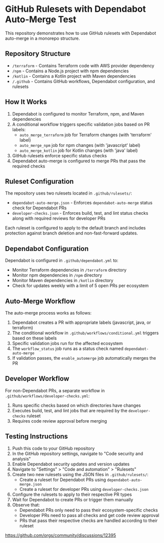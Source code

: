# GitHub Rulesets with Dependabot Auto-Merge Test

This repository demonstrates how to use GitHub rulesets with Dependabot auto-merge in a monorepo structure.

## Repository Structure

- `/terraform` - Contains Terraform code with AWS provider dependency
- `/npm` - Contains a Node.js project with npm dependencies
- `/kotlin` - Contains a Kotlin project with Maven dependencies
- `/.github` - Contains GitHub workflows, Dependabot configuration, and rulesets

## How It Works

1. Dependabot is configured to monitor Terraform, npm, and Maven dependencies
2. A conditional workflow triggers specific validation jobs based on PR labels:
   - `auto_merge_terraform` job for Terraform changes (with 'terraform' label)
   - `auto_merge_npm` job for npm changes (with 'javascript' label)
   - `auto_merge_kotlin` job for Kotlin changes (with 'java' label)
3. GitHub rulesets enforce specific status checks
4. Dependabot auto-merge is configured to merge PRs that pass the required checks

## Ruleset Configuration

The repository uses two rulesets located in `.github/rulesets/`:
- `dependabot-auto-merge.json` - Enforces `dependabot-auto-merge` status check for Dependabot PRs
- `developer-checks.json` - Enforces build, test, and lint status checks along with required reviews for developer PRs

Each ruleset is configured to apply to the default branch and includes protection against branch deletion and non-fast-forward updates.

## Dependabot Configuration

Dependabot is configured in `.github/dependabot.yml` to:
- Monitor Terraform dependencies in `/terraform` directory
- Monitor npm dependencies in `/npm` directory
- Monitor Maven dependencies in `/kotlin` directory
- Check for updates weekly with a limit of 5 open PRs per ecosystem

## Auto-Merge Workflow

The auto-merge process works as follows:
1. Dependabot creates a PR with appropriate labels (javascript, java, or terraform)
2. The conditional workflow in `.github/workflows/conditional.yml` triggers based on these labels
3. Specific validation jobs run for the affected ecosystem
4. The `workflow_status` job runs as a status check named `dependabot-auto-merge`
5. If validation passes, the `enable_automerge` job automatically merges the PR

## Developer Workflow

For non-Dependabot PRs, a separate workflow in `.github/workflows/developer-checks.yml`:
1. Runs specific checks based on which directories have changes
2. Executes build, test, and lint jobs that are required by the `developer-checks` ruleset
3. Requires code review approval before merging

## Testing Instructions

1. Push this code to your GitHub repository
2. In the GitHub repository settings, navigate to "Code security and analysis"
3. Enable Dependabot security updates and version updates
4. Navigate to "Settings" > "Code and automation" > "Rulesets"
5. Create two new rulesets using the JSON files in `.github/rulesets/`:
   - Create a ruleset for Dependabot PRs using `dependabot-auto-merge.json`
   - Create a ruleset for developer PRs using `developer-checks.json`
6. Configure the rulesets to apply to their respective PR types
7. Wait for Dependabot to create PRs or trigger them manually
8. Observe that:
   - Dependabot PRs only need to pass their ecosystem-specific checks
   - Developer PRs need to pass all checks and get code review approval
   - PRs that pass their respective checks are handled according to their ruleset

https://github.com/orgs/community/discussions/12395